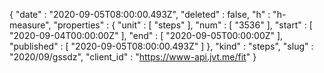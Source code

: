 {
  "date" : "2020-09-05T08:00:00.493Z",
  "deleted" : false,
  "h" : "h-measure",
  "properties" : {
    "unit" : [ "steps" ],
    "num" : [ "3536" ],
    "start" : [ "2020-09-04T00:00:00Z" ],
    "end" : [ "2020-09-05T00:00:00Z" ],
    "published" : [ "2020-09-05T08:00:00.493Z" ]
  },
  "kind" : "steps",
  "slug" : "2020/09/gssdz",
  "client_id" : "https://www-api.jvt.me/fit"
}
